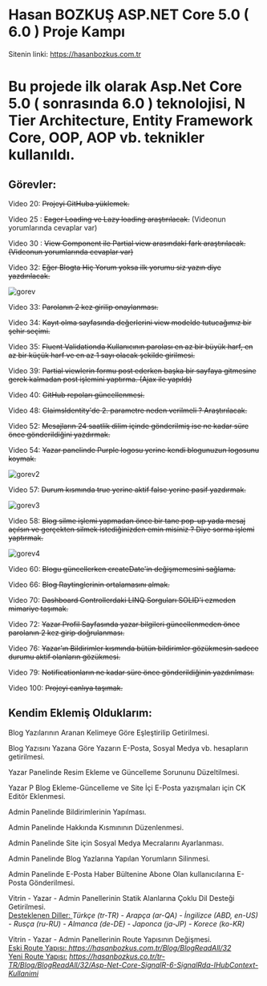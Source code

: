 # Hasan BOZKUŞ ASP.NET Core 5.0 ( 6.0 ) Proje Kampı

Sitenin linki: https://hasanbozkus.com.tr

# Bu projede ilk olarak Asp.Net Core 5.0 ( sonrasında 6.0 ) teknolojisi, N Tier Architecture, Entity Framework Core, OOP, AOP vb. teknikler kullanıldı.

<h2>Görevler: </h2>

Video 20: <del>Projeyi GitHuba yüklemek.</del>

Video 25 : <del>Eager Loading ve Lazy loading araştırılacak.</del>
(Videonun yorumlarında cevaplar var)

Video 30 : <del>View Component ile Partial view arasındaki fark araştırılacak.(Videonun yorumlarında cevaplar var)</del>

Video 32: <del> Eğer Blogta Hiç Yorum yoksa ilk yorumu siz yazın diye yazdırılacak.</del> 

![gorev](https://github.com/hasan-bozkus/resimler-hasanbozkus-sitesi/blob/main/Ekran%20g%C3%B6r%C3%BCnt%C3%BCs%C3%BC%202024-02-03%20194139.png)

Video 33: <del>Parolanın 2 kez girilip onaylanması.</del> 

Video 34: <del>Kayıt olma sayfasında değerlerini view modelde tutucağımız bir şehir seçimi.</del> 

Video 35: <del>Fluent Validationda Kullanıcının parolası en az bir büyük harf, en az bir küçük harf ve en az 1 sayı olacak şekilde girilmesi.</del> 

Video 39: <del>Partial viewlerin formu post ederken başka bir sayfaya gitmesine gerek kalmadan post işlemini yaptırma. (Ajax ile yapıldı)</del>

Video 40: <del> GitHub repoları güncellenmesi.</del>

Video 48: <del>ClaimsIdentity'de 2. parametre neden verilmeli ? Araştırılacak.</del>

Video 52: <del>Mesajların 24 saatlik dilim içinde gönderilmiş ise ne kadar süre önce gönderildiğini yazdırmak.</del>

Video 54: <del>Yazar panelinde Purple logosu yerine kendi blogunuzun logosunu koymak.</del>

![gorev2](https://github.com/hasan-bozkus/resimler-hasanbozkus-sitesi/blob/main/dashboard-hasanbozkus.png)

Video 57: <del>Durum kısmında true yerine aktif false yerine pasif yazdırmak.</del>

![gorev3](https://github.com/hasan-bozkus/resimler-hasanbozkus-sitesi/blob/main/yazar%C4%B1n%20bloglar%C4%B1-hasanbozkus.png)

Video 58: <del>Blog silme işlemi yapmadan önce bir tane pop-up yada mesaj açılsın ve gerçekten silmek istediğinizden emin misiniz ? Diye sorma işlemi yaptırmak.</del>

![gorev4](https://github.com/hasan-bozkus/resimler-hasanbozkus-sitesi/blob/main/Ekran%20g%C3%B6r%C3%BCnt%C3%BCs%C3%BC%202024-02-03%20195513.png)

Video 60: <del>Blogu güncellerken createDate'in değişmemesini sağlama.</del>

Video 66: <del>Blog Raytinglerinin ortalamasını almak.</del>

Video 70: <del>Dashboard Controllerdaki LINQ Sorguları SOLID'i ezmeden mimariye taşımak.</del>

Video 72: <del>Yazar Profil Sayfasında yazar bilgileri güncellenmeden önce parolanın 2 kez girip doğrulanması.</del>

Video 76: <del>Yazar'ın Bildirimler kısmında bütün bildirimler gözükmesin sadece durumu aktif olanların gözükmesi.</del>
 
Video 79: <del>Notificationların ne kadar süre önce gönderildiğinin yazdırılması.</del>
 
Video 100: <del>Projeyi canlıya taşımak.</del> 

<h2>Kendim Eklemiş Olduklarım:</h2>

Blog Yazılarının Aranan Kelimeye Göre Eşleştirilip Getirilmesi.

Blog Yazısını Yazana Göre Yazarın E-Posta, Sosyal Medya vb. hesapların getirilmesi.

Yazar Panelinde Resim Ekleme ve Güncelleme Sorununu Düzeltilmesi.

Yazar P Blog Ekleme-Güncelleme ve Site İçi E-Posta yazışmaları için CK Editör Eklenmesi.

Admin Panelinde Bildirimlerinin Yapılması.

Admin Panelinde Hakkında Kısmınının Düzenlenmesi.

Admin Panelinde Site için Sosyal Medya Mecralarını Ayarlanması.

Admin Panelinde Blog Yazlarına Yapılan Yorumların Silinmesi.

Admin Panelinde E-Posta Haber Bültenine Abone Olan kullanıcılarına E-Posta Gönderilmesi.

Vitrin - Yazar - Admin Panellerinin Statik Alanlarına Çoklu Dil Desteği Getirilmesi.
<br />
<u>Desteklenen Diller: </u><i>Türkçe (tr-TR) - Arapça (ar-QA) - İngilizce (ABD, en-US) - Rusça (ru-RU) - Almanca (de-DE) - Japonca (ja-JP) - Korece (ko-KR)</i>

Vitrin - Yazar - Admin Panellerinin Route Yapısının Değişmesi.
<br />
<u>Eski Route Yapısı: </u><i> https://hasanbozkus.com.tr/Blog/BlogReadAll/32 </i>
<br />
<u>Yeni Route Yapısı:</u> <i> https://hasanbozkus.co.tr/tr-TR/Blog/BlogReadAll/32/Asp-Net-Core-SignalR-6-SignalRda-IHubContext-Kullanimi</i>




